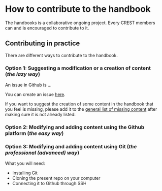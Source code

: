 # How to contribute to the handbook

The handbooks is a collaborative ongoing project. Every CREST members can and is encouraged to contribute to it.

## Contributing in practice

There are different ways to contribute to the handbook. 

### Option 1: Suggesting a modification or a creation of content (*the lazy way*)

An issue in Github is ...

You can create an issue [here](https://github.com/crest-econ/crest-handbook/issues/new/choose).

If you want to suggest the creation of some content in the handbook that you feel is missing, please add it to the [general list of missing content](https://github.com/crest-econ/crest-handbook/issues/3) after making sure it is not already listed.

### Option 2: Modifying and adding content using the Github platform (*the easy way*)

### Option 3: Modifying and adding content using Git (*the professional (advanced) way*)

What you will need:
- Installing Git
- Cloning the present repo on your computer
- Connecting it to Github through SSH

